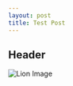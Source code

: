 ```yaml
---
layout: post
title: Test Post
---
```


## Header

![Lion Image](https://thumbs-prod.si-cdn.com/DOp7_TJm85gg5fnGwbHOwEWbLTo=/fit-in/1600x0/https://public-media.si-cdn.com/filer/two-male-lions-Kenya-631.jpg)
